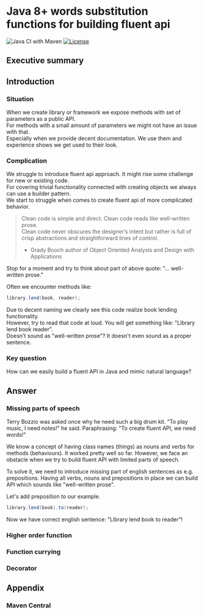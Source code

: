 # Java 8+ words substitution functions for building fluent api

![Java CI with Maven](https://github.com/stawirej/fluent-api/workflows/Java%20CI%20with%20Maven/badge.svg)
[![License](http://img.shields.io/:license-apache-blue.svg)](http://www.apache.org/licenses/LICENSE-2.0.html)

## Executive summary

## Introduction

### Situation
When we create library or framework we expose methods with set of parameters as a public API. \
For methods with a small amount of parameters we might not have an issue with that. \
Especially when we provide decent documentation. We use them and experience shows we get used to their look.

### Complication
We struggle to introduce fluent api approach. It might rise some challenge for new or existing code. \
For covering trivial functionality connected with creating objects we always can use a builder pattern. \
We start to struggle when comes to create fluent api of more complicated behavior.

> Clean code is simple and direct. Clean code reads like well-written prose. \
> Clean code never obscures the designer’s intent but rather is full of crisp abstractions and straightforward lines of control.
> * Grady Booch author of Object Oriented Analysis and Design with Applications

Stop for a moment and try to think about part of above quote: "... well-written prose."

Often we encounter methods like:
```java
library.lend(book, reader);
```

Due to decent naming we clearly see this code realize book lending functionality. \
However, try to read that code at loud. You will get something like: "Library lend book reader".\
Doesn't sound as "well-written prose"? It doesn't even sound as a proper sentence.

### Key question
How can we easily build a fluent API in Java and mimic natural language?

## Answer

### Missing parts of speech
Terry Bozzio was asked once why he need such a big drum kit. "To play music, I need notes!" he said.
Paraphrasing: "To create fluent API, we need words!"

We know a concept of having class names (things) as nouns and verbs for methods (behaviours). It worked pretty well so far. 
However, we face an obstacle when we try to build fluent API with limited parts of speech.

To solve it, we need to introduce missing part of english sentences as e.g. prepositions.
Having all verbs, nouns and prepositions in place we can build API which sounds like "well-written prose".

Let's add preposition to our example.

```java
library.lend(book).to(reader);
```

Now we have correct english sentence: "Library lend book to reader"!

### Higher order function

### Function currying

### Decorator
 
## Appendix

### Maven Central